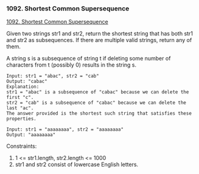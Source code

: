### 1092. Shortest Common Supersequence
[1092. Shortest Common Supersequence](https://leetcode.com/problems/shortest-common-supersequence/)

Given two strings str1 and str2, return the shortest string that has both str1 and str2 as subsequences. If there are multiple valid strings, return any of them.

A string s is a subsequence of string t if deleting some number of characters from t (possibly 0) results in the string s.

```
Input: str1 = "abac", str2 = "cab"
Output: "cabac"
Explanation: 
str1 = "abac" is a subsequence of "cabac" because we can delete the first "c".
str2 = "cab" is a subsequence of "cabac" because we can delete the last "ac".
The answer provided is the shortest such string that satisfies these properties.
```

```
Input: str1 = "aaaaaaaa", str2 = "aaaaaaaa"
Output: "aaaaaaaa"
```

Constraints:

1. 1 <= str1.length, str2.length <= 1000
2. str1 and str2 consist of lowercase English letters.